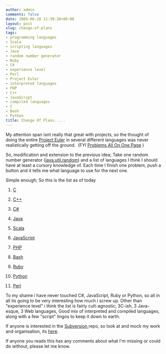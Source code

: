 ```yaml
---
author: admin
comments: false
date: 2009-06-28 11:39:20+00:00
layout: post
slug: change-of-plans
tags:
- programming languages
- Scala
- scripting languages
- Java
- random number generator
- Ruby
- C#
- experience level
- Perl
- Project Euler
- interpreted languages
- PHP
- C++
- JavaScript
- compiled languages
- C
- Bash
- Python
title: Change Of Plans.....
---
```



My attention span isnt really that great with projects, so the thought of doing the entire [Project Euler](http://projecteuler.net/) in several different languages was never realistically getting off the ground.  (FYI [Problems All On One Page](http://projecteuler.net/index.php?section=view_all) )

So, modification and extension to the previous idea; Take one random number generator ([java.util.random](http://www.cs.geneseo.edu/~baldwin/reference/random.html)) and a list of languages I think I should have at least a cursory knowledge of. Each time I finish one problem, push a button and it tells me what language to use for the next one.

Simple enough; So this is the list as of today


  1. [C](http://en.wikipedia.org/wiki/C_(programming_language))


  2. [C++](http://en.wikipedia.org/wiki/C%2B%2B)


  3. [C#](http://en.wikipedia.org/wiki/C_Sharp_(programming_language))


  4. [Java](http://en.wikipedia.org/wiki/Java_(programming_language))


  5. [Scala](http://www.scala-lang.org/)


  6. [JavaScript](http://en.wikipedia.org/wiki/JavaScript)


  7. [PHP](http://en.wikipedia.org/wiki/PHP)


  8. [Bash](http://en.wikipedia.org/wiki/Bash)


  9. [Ruby](http://en.wikipedia.org/wiki/Ruby_(programming_language))


  10. [Python](http://en.wikipedia.org/wiki/Python_(programming_language))


  11. [Perl](http://en.wikipedia.org/wiki/Perl)

To my shame i have never touched C#, JavaScript, Ruby or Python, so all in all its going to be very interesting how much i screw up. Other than "experience level" i think the list is fairly cult-agnostic; 3C-ish, 3 Java-esque, 3 Web languages, Good mix of interpreted and compiled languages, along with a few "script" lingos to keep it down to earth.

If anyone is interested in the [Subversion ](http://en.wikipedia.org/wiki/Subversion_(software))repo, so look at and mock my work and organisation, its [here](http://andrewbolster.info/euler ).

If anyone you reads this has any comments about what I'm missing or could do without, please let me know.
